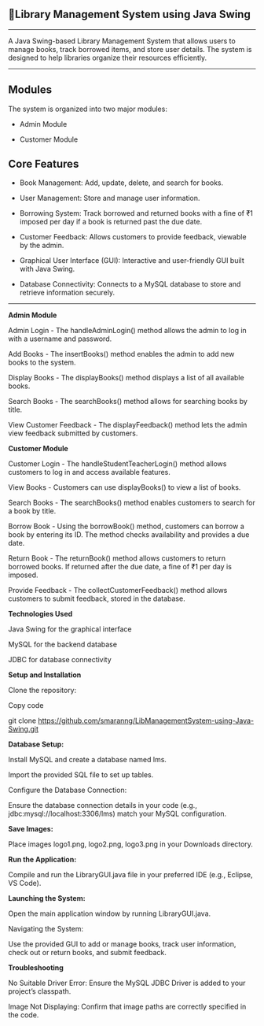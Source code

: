

## 🏦Library Management System using Java Swing
---

A Java Swing-based Library Management System that allows users to manage books, track borrowed items, and store user details. The system is designed to help libraries organize their resources efficiently.

---

**Modules**
---

The system is organized into two major modules:

- Admin Module


- Customer Module


**Core Features**
---

- Book Management: Add, update, delete, and search for books.


- User Management: Store and manage user information.


- Borrowing System: Track borrowed and returned books with a fine of ₹1 imposed per day if a book is returned past the due date.


- Customer Feedback: Allows customers to provide feedback, viewable by the admin.


- Graphical User Interface (GUI): Interactive and user-friendly GUI built with Java Swing.


- Database Connectivity: Connects to a MySQL database to store and retrieve information securely.

---


**Admin Module**


Admin Login - The handleAdminLogin() method allows the admin to log in with a username and password.


Add Books - The insertBooks() method enables the admin to add new books to the system.


Display Books - The displayBooks() method displays a list of all available books.


Search Books - The searchBooks() method allows for searching books by title.


View Customer Feedback - The displayFeedback() method lets the admin view feedback submitted by customers.


**Customer Module**


Customer Login - The handleStudentTeacherLogin() method allows customers to log in and access available features.


View Books - Customers can use displayBooks() to view a list of books.


Search Books - The searchBooks() method enables customers to search for a book by title.


Borrow Book - Using the borrowBook() method, customers can borrow a book by entering its ID. The method checks availability and provides a due date.


Return Book - The returnBook() method allows customers to return borrowed books. If returned after the due date, a fine of ₹1 per day is imposed.


Provide Feedback - The collectCustomerFeedback() method allows customers to submit feedback, stored in the database.


**Technologies Used**


Java Swing for the graphical interface


MySQL for the backend database


JDBC for database connectivity


**Setup and Installation**


Clone the repository:

Copy code


git clone https://github.com/smaranng/LibManagementSystem-using-Java-Swing.git


**Database Setup:**

Install MySQL and create a database named lms.


Import the provided SQL file to set up tables.


Configure the Database Connection:

Ensure the database connection details in your code (e.g., jdbc:mysql://localhost:3306/lms) match your MySQL configuration.


**Save Images:**

Place images logo1.png, logo2.png, logo3.png in your Downloads directory.


**Run the Application:**

Compile and run the LibraryGUI.java file in your preferred IDE (e.g., Eclipse, VS Code).


**Launching the System:**


Open the main application window by running LibraryGUI.java.


Navigating the System:


Use the provided GUI to add or manage books, track user information, check out or return books, and submit feedback.


**Troubleshooting**


No Suitable Driver Error: Ensure the MySQL JDBC Driver is added to your project’s classpath.


Image Not Displaying: Confirm that image paths are correctly specified in the code.



